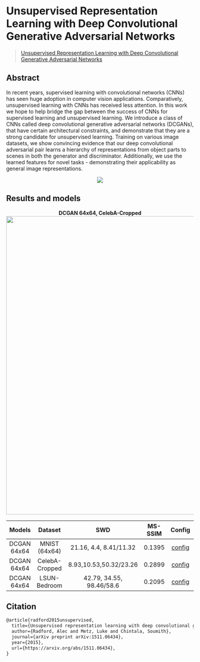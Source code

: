 # Unsupervised Representation Learning with Deep Convolutional Generative Adversarial Networks

> [Unsupervised Representation Learning with Deep Convolutional Generative Adversarial Networks](https://arxiv.org/abs/1511.06434)

<!-- [ALGORITHM] -->

## Abstract

<!-- [ABSTRACT] -->

In recent years, supervised learning with convolutional networks (CNNs) has seen huge adoption in computer vision applications. Comparatively, unsupervised learning with CNNs has received less attention. In this work we hope to help bridge the gap between the success of CNNs for supervised learning and unsupervised learning. We introduce a class of CNNs called deep convolutional generative adversarial networks (DCGANs), that have certain architectural constraints, and demonstrate that they are a strong candidate for unsupervised learning. Training on various image datasets, we show convincing evidence that our deep convolutional adversarial pair learns a hierarchy of representations from object parts to scenes in both the generator and discriminator. Additionally, we use the learned features for novel tasks - demonstrating their applicability as general image representations.

<!-- [IMAGE] -->

<div align=center>
<img src="https://user-images.githubusercontent.com/28132635/143050281-60808c3f-81d0-4fae-9071-f4c297116b2f.JPG"/>
</div>

## Results and models

<div align="center">
  <b> DCGAN 64x64, CelebA-Cropped</b>
  <br/>
  <img src="https://user-images.githubusercontent.com/12726765/113991928-871f9b80-9885-11eb-920e-d389c603fed8.png" width="800"/>
</div>

|   Models    |    Dataset     |           SWD            | MS-SSIM |                                                               Config                                                               |                                                                                                                        Download                                                                                                                        |
| :---------: | :------------: | :----------------------: | :-----: | :--------------------------------------------------------------------------------------------------------------------------------: | :----------------------------------------------------------------------------------------------------------------------------------------------------------------------------------------------------------------------------------------------------: |
| DCGAN 64x64 | MNIST (64x64)  |  21.16, 4.4, 8.41/11.32  | 0.1395  | [config](https://github.com/open-mmlab/mmgeneration/blob/master/configs/dcgan/dcgan_Glr4e-4_Dlr1e-4_1xb128-5kiters_mnist-64x64.py) | [model](https://download.openmmlab.com/mmgen/dcgan/dcgan_mnist-64_b128x1_Glr4e-4_Dlr1e-4_5k_20210512_163926-207a1eaf.pth) \| [log](https://download.openmmlab.com//mmgen/dcgan/dcgan_mnist-64_b128x1_Glr4e-4_Dlr1e-4_5k_20210512_163926-207a1eaf.json) |
| DCGAN 64x64 | CelebA-Cropped |  8.93,10.53,50.32/23.26  | 0.2899  |     [config](https://github.com/open-mmlab/mmgeneration/blob/master/configs/dcgan/dcgan_1xb128-300kiters_celeba-cropped-64.py)     |  [model](https://download.openmmlab.com/mmgen/dcgan/dcgan_celeba-cropped_64_b128x1_300kiter_20210408_161607-1f8a2277.pth) \| [log](https://download.openmmlab.com/mmgen/dcgan/dcgan_celeba-cropped_64_b128x1_300kiter_20210408_161607-1f8a2277.json)   |
| DCGAN 64x64 |  LSUN-Bedroom  | 42.79, 34.55, 98.46/58.6 | 0.2095  |     [config](https://github.com/open-mmlab/mmgeneration/blob/master/configs/dcgan/dcgan_1xb128-5epoches_lsun-bedroom-64x64.py)     |          [model](https://download.openmmlab.com/mmgen/dcgan/dcgan_lsun-bedroom_64_b128x1_5e_20210408_161713-117c498b.pth) \| [log](https://download.openmmlab.com/mmgen/dcgan/dcgan_lsun-bedroom_64_b128x1_5e_20210408_161713-117c498b.json)           |

## Citation

```latex
@article{radford2015unsupervised,
  title={Unsupervised representation learning with deep convolutional generative adversarial networks},
  author={Radford, Alec and Metz, Luke and Chintala, Soumith},
  journal={arXiv preprint arXiv:1511.06434},
  year={2015},
  url={https://arxiv.org/abs/1511.06434},
}
```
